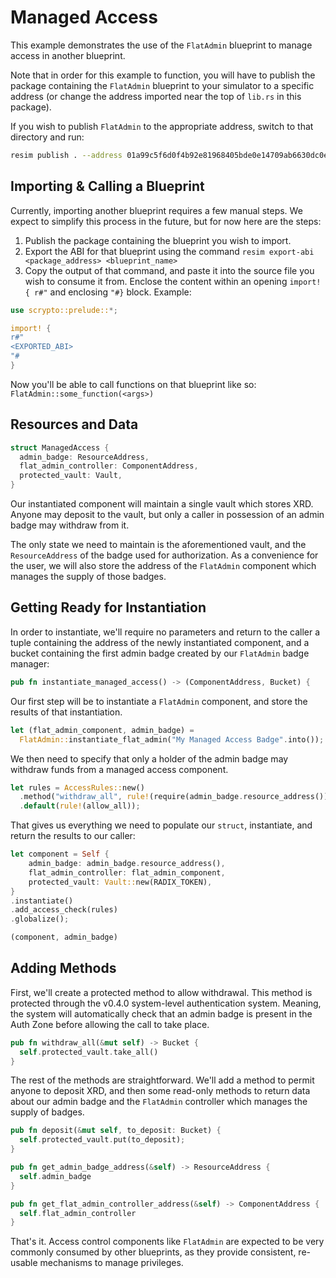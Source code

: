 # Managed Access
This example demonstrates the use of the `FlatAdmin` blueprint to manage access in another blueprint.

Note that in order for this example to function, you will have to publish the package containing the `FlatAdmin` blueprint to your simulator to a specific address (or change the address imported near the top of `lib.rs` in this package).

If you wish to publish `FlatAdmin` to the appropriate address, switch to that directory and run:
```bash
resim publish . --address 01a99c5f6d0f4b92e81968405bde0e14709ab6630dc0e215a38eef
```

## Importing & Calling a Blueprint
Currently, importing another blueprint requires a few manual steps.  We expect to simplify this process in the future, but for now here are the steps:

1. Publish the package containing the blueprint you wish to import.
2. Export the ABI for that blueprint using the command `resim export-abi <package_address> <blueprint_name>`
3. Copy the output of that command, and paste it into the source file you wish to consume it from.  Enclose the content within an opening `import! {
r#"` and enclosing `"#}` block.  Example:
```rust
use scrypto::prelude::*;

import! {
r#"
<EXPORTED_ABI>
"#
}
```

Now you'll be able to call functions on that blueprint like so: `FlatAdmin::some_function(<args>)`

## Resources and Data
```rust
struct ManagedAccess {
  admin_badge: ResourceAddress,
  flat_admin_controller: ComponentAddress,
  protected_vault: Vault,
}
```

Our instantiated component will maintain a single vault which stores XRD.  Anyone may deposit to the vault, but only a caller in possession of an admin badge may withdraw from it.

The only state we need to maintain is the aforementioned vault, and the `ResourceAddress` of the badge used for authorization.  As a convenience for the user, we will also store the address of the `FlatAdmin` component which manages the supply of those badges.

## Getting Ready for Instantiation
In order to instantiate, we'll require no parameters and return to the caller a tuple containing the address of the newly instantiated component, and a bucket containing the first admin badge created by our `FlatAdmin` badge manager:
```rust
pub fn instantiate_managed_access() -> (ComponentAddress, Bucket) {
```

Our first step will be to instantiate a `FlatAdmin` component, and store the results of that instantiation.

```rust
let (flat_admin_component, admin_badge) =
  FlatAdmin::instantiate_flat_admin("My Managed Access Badge".into());
```

We then need to specify that only a holder of the admin badge may withdraw funds from a managed access component. 

```rust
let rules = AccessRules::new()
  .method("withdraw_all", rule!(require(admin_badge.resource_address())))
  .default(rule!(allow_all));
```

That gives us everything we need to populate our `struct`, instantiate, and return the results to our caller:

```rust
let component = Self {
    admin_badge: admin_badge.resource_address(),
    flat_admin_controller: flat_admin_component,
    protected_vault: Vault::new(RADIX_TOKEN),
}
.instantiate()
.add_access_check(rules)
.globalize();

(component, admin_badge)
```        

## Adding Methods
First, we'll create a protected method to allow withdrawal. This method is protected through the v0.4.0 system-level authentication system. Meaning, the system will automatically check that an admin badge is present in the Auth Zone before allowing the call to take place. 

```rust
pub fn withdraw_all(&mut self) -> Bucket {
  self.protected_vault.take_all()
}
```

The rest of the methods are straightforward.  We'll add a method to permit anyone to deposit XRD, and then some read-only methods to return data about our admin badge and the `FlatAdmin` controller which manages the supply of badges.

```rust
pub fn deposit(&mut self, to_deposit: Bucket) {
  self.protected_vault.put(to_deposit);
}

pub fn get_admin_badge_address(&self) -> ResourceAddress {
  self.admin_badge
}

pub fn get_flat_admin_controller_address(&self) -> ComponentAddress {
  self.flat_admin_controller
}
```

That's it.  Access control components like `FlatAdmin` are expected to be very commonly consumed by other blueprints, as they provide consistent, re-usable mechanisms to manage privileges.
